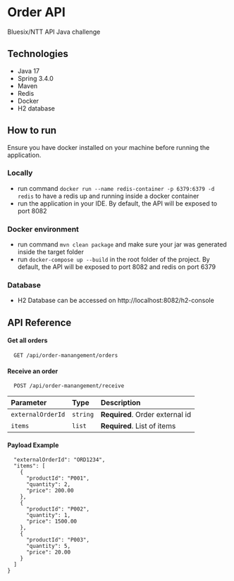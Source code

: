 
# Order API

Bluesix/NTT API Java challenge


## Technologies

- Java 17
- Spring 3.4.0
- Maven
- Redis
- Docker
- H2 database



## How to run
Ensure you have docker installed on your machine before running the application.

### Locally
- run command ```docker run --name redis-container -p 6379:6379 -d redis``` to have a redis up and running inside a docker container
- run the application in your IDE. By default, the API will be exposed to port 8082 

### Docker environment
- run command ```mvn clean package``` and make sure your jar was generated inside the target folder
- run ```docker-compose up --build``` in the root folder of the project. By default, the API will be exposed to port 8082 and redis on port 6379

### Database
- H2 Database can be accessed on http://localhost:8082/h2-console


## API Reference

#### Get all orders

```http
  GET /api/order-manangement/orders
```

#### Receive an order

```http
  POST /api/order-manangement/receive
```

| Parameter | Type     | Description                       |
| :-------- | :------- | :-------------------------------- |
| `externalOrderId`      | `string` | **Required**. Order external id |
| `items`      | `list` | **Required**. List of items |

#### Payload Example

```{
  "externalOrderId": "ORD1234",
  "items": [
    {
      "productId": "P001",
      "quantity": 2,
      "price": 200.00
    },
    {
      "productId": "P002",
      "quantity": 1,
      "price": 1500.00
    },
    {
      "productId": "P003",
      "quantity": 5,
      "price": 20.00
    }
  ]
}

